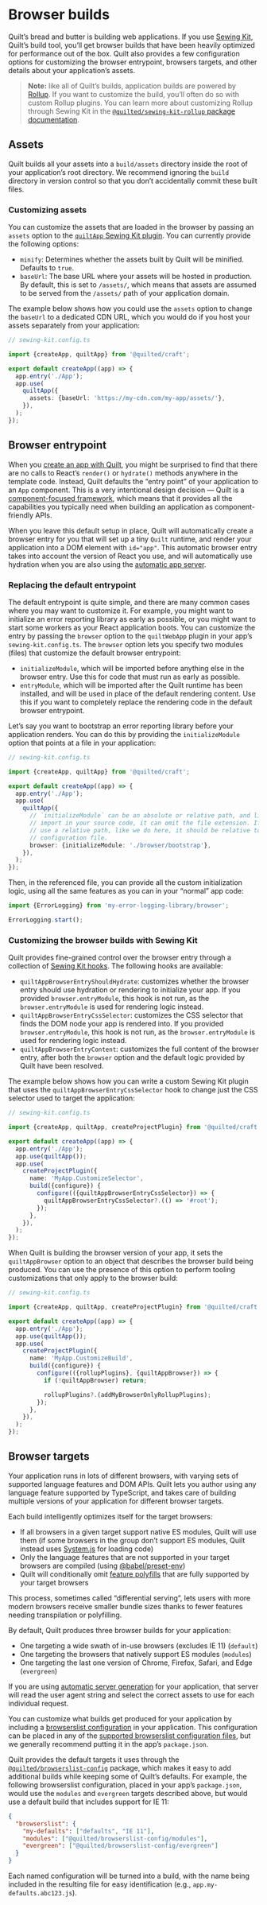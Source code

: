 # Browser builds

Quilt’s bread and butter is building web applications. If you use [Sewing Kit](./TODO), Quilt’s build tool, you’ll get browser builds that have been heavily optimized for performance out of the box. Quilt also provides a few configuration options for customizing the browser entrypoint, browsers targets, and other details about your application’s assets.

> **Note:** like all of Quilt’s builds, application builds are powered by [Rollup](https://rollupjs.org/guide/en/). If you want to customize the build, you’ll often do so with custom Rollup plugins. You can learn more about customizing Rollup through Sewing Kit in the [`@quilted/sewing-kit-rollup` package documentation](https://github.com/lemonmade/quilt/tree/main/packages/sewing-kit-rollup).

## Assets

Quilt builds all your assets into a `build/assets` directory inside the root of your application’s root directory. We recommend ignoring the `build` directory in version control so that you don’t accidentally commit these built files.

### Customizing assets

You can customize the assets that are loaded in the browser by passing an `assets` option to the [`quiltApp` Sewing Kit plugin](./TODO). You can currently provide the following options:

- `minify`: Determines whether the assets built by Quilt will be minified. Defaults to `true`.
- `baseUrl`: The base URL where your assets will be hosted in production. By default, this is set to `/assets/`, which means that assets are assumed to be served from the `/assets/` path of your application domain.

The example below shows how you could use the `assets` option to change the `baseUrl` to a dedicated CDN URL, which you would do if you host your assets separately from your application:

```ts
// sewing-kit.config.ts

import {createApp, quiltApp} from '@quilted/craft';

export default createApp((app) => {
  app.entry('./App');
  app.use(
    quiltApp({
      assets: {baseUrl: 'https://my-cdn.com/my-app/assets/'},
    }),
  );
});
```

## Browser entrypoint

When you [create an app with Quilt](./TODO), you might be surprised to find that there are no calls to React’s `render()` or `hydrate()` methods anywhere in the template code. Instead, Quilt defaults the “entry point” of your application to an `App` component. This is a very intentional design decision — Quilt is a [component-focused framework](./TODO), which means that it provides all the capabilities you typically need when building an application as component-friendly APIs.

When you leave this default setup in place, Quilt will automatically create a browser entry for you that will set up a tiny `Quilt` runtime, and render your application into a DOM element with `id="app"`. This automatic browser entry takes into account the version of React you use, and will automatically use hydration when you are also using the [automatic app server](./server.md).

### Replacing the default entrypoint

The default entrypoint is quite simple, and there are many common cases where you may want to customize it. For example, you might want to initialize an error reporting library as early as possible, or you might want to start some workers as your React application boots. You can customize the entry by passing the `browser` option to the `quiltWebApp` plugin in your app’s `sewing-kit.config.ts`. The `browser` option lets you specify two modules (files) that customize the default browser entrypoint:

- `initializeModule`, which will be imported before anything else in the browser entry. Use this for code that must run as early as possible.
- `entryModule`, which will be imported after the Quilt runtime has been installed, and will be used in place of the default rendering content. Use this if you want to completely replace the rendering code in the default browser entrypoint.

Let’s say you want to bootstrap an error reporting library before your application renders. You can do this by providing the `initializeModule` option that points at a file in your application:

```ts
// sewing-kit.config.ts

import {createApp, quiltApp} from '@quilted/craft';

export default createApp((app) => {
  app.entry('./App');
  app.use(
    quiltApp({
      // `initializeModule` can be an absolute or relative path, and like an
      // import in your source code, it can omit the file extension. If you
      // use a relative path, like we do here, it should be relative to this
      // configuration file.
      browser: {initializeModule: './browser/bootstrap'},
    }),
  );
});
```

Then, in the referenced file, you can provide all the custom initialization logic, using all the same features as you can in your “normal” app code:

```ts
import {ErrorLogging} from 'my-error-logging-library/browser';

ErrorLogging.start();
```

### Customizing the browser builds with Sewing Kit

Quilt provides fine-grained control over the browser entry through a collection of [Sewing Kit hooks](./TODO). The following hooks are available:

- `quiltAppBrowserEntryShouldHydrate`: customizes whether the browser entry should use hydration or rendering to initialize your app. If you provided `browser.entryModule`, this hook is not run, as the `browser.entryModule` is used for rendering logic instead.
- `quiltAppBrowserEntryCssSelector`: customizes the CSS selector that finds the DOM node your app is rendered into. If you provided `browser.entryModule`, this hook is not run, as the `browser.entryModule` is used for rendering logic instead.
- `quiltAppBrowserEntryContent`: customizes the full content of the browser entry, after both the `browser` option and the default logic provided by Quilt have been resolved.

The example below shows how you can write a custom Sewing Kit plugin that uses the `quiltAppBrowserEntryCssSelector` hook to change just the CSS selector used to target the application:

```ts
// sewing-kit.config.ts

import {createApp, quiltApp, createProjectPlugin} from '@quilted/craft';

export default createApp((app) => {
  app.entry('./App');
  app.use(quiltApp());
  app.use(
    createProjectPlugin({
      name: 'MyApp.CustomizeSelector',
      build({configure}) {
        configure(({quiltAppBrowserEntryCssSelector}) => {
          quiltAppBrowserEntryCssSelector?.(() => '#root');
        });
      },
    }),
  );
});
```

When Quilt is building the browser version of your app, it sets the `quiltAppBrowser` option to an object that describes the browser build being produced. You can use the presence of this option to perform tooling customizations that only apply to the browser build:

```ts
// sewing-kit.config.ts

import {createApp, quiltApp, createProjectPlugin} from '@quilted/craft';

export default createApp((app) => {
  app.entry('./App');
  app.use(quiltApp());
  app.use(
    createProjectPlugin({
      name: 'MyApp.CustomizeBuild',
      build({configure}) {
        configure(({rollupPlugins}, {quiltAppBrowser}) => {
          if (!quiltAppBrowser) return;

          rollupPlugins?.(addMyBrowserOnlyRollupPlugins);
        });
      },
    }),
  );
});
```

## Browser targets

Your application runs in lots of different browsers, with varying sets of supported language features and DOM APIs. Quilt lets you author using any language feature supported by TypeScript, and takes care of building multiple versions of your application for different browser targets.

Each build intelligently optimizes itself for the target browsers:

- If all browsers in a given target support native ES modules, Quilt will use them (if some browsers in the group don’t support ES modules, Quilt instead uses [System.js](https://github.com/systemjs/systemjs) for loading code)
- Only the language features that are not supported in your target browsers are compiled (using [@babel/preset-env](https://babeljs.io/docs/en/babel-preset-env))
- Quilt will conditionally omit [feature polyfills](./TODO) that are fully supported by your target browsers

This process, sometimes called “differential serving”, lets users with more modern browsers receive smaller bundle sizes thanks to fewer features needing transpilation or polyfilling.

By default, Quilt produces three browser builds for your application:

- One targeting a wide swath of in-use browsers (excludes IE 11) (`default`)
- One targeting the browsers that natively support ES modules (`modules`)
- One targeting the last one version of Chrome, Firefox, Safari, and Edge (`evergreen`)

If you are using [automatic server generation](./server.md) for your application, that server will read the user agent string and select the correct assets to use for each individual request.

You can customize what builds get produced for your application by including a [browserslist configuration](https://github.com/browserslist/browserslist) in your application. This configuration can be placed in any of the [supported browserslist configuration files](https://github.com/browserslist/browserslist#config-file), but we generally recommend putting it in the app’s `package.json`.

Quilt provides the default targets it uses through the [`@quilted/browserslist-config`](https://github.com/lemonmade/quilt/tree/main/packages/browserslist-config) package, which makes it easy to add additional builds while keeping some of Quilt’s defaults. For example, the following browserslist configuration, placed in your app’s `package.json`, would use the `modules` and `evergreen` targets described above, but would use a default build that includes support for IE 11:

```json
{
  "browserslist": {
    "my-defaults": ["defaults", "IE 11"],
    "modules": ["@quilted/browserslist-config/modules"],
    "evergreen": ["@quilted/browserslist-config/evergreen"]
  }
}
```

Each named configuration will be turned into a build, with the name being included in the resulting file for easy identification (e.g., `app.my-defaults.abc123.js`).
